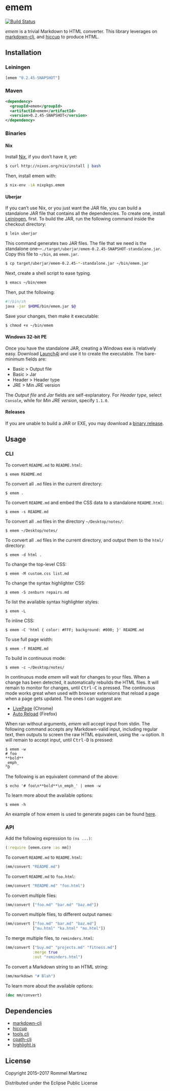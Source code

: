 emem
====

[![Build Status](https://travis-ci.org/ebzzry/emem.svg)](https://travis-ci.org/ebzzry/emem)

_emem_ is a trivial Markdown to HTML converter. This library leverages
on [markdown-clj](https://github.com/yogthos/markdown-clj), and
[hiccup](https://github.com/weavejester/hiccup) to produce HTML.


Installation
------------

### Leiningen

```clojure
[emem "0.2.45-SNAPSHOT"]
```

### Maven

```xml
<dependency>
  <groupId>emem</groupId>
  <artifactId>emem</artifactId>
  <version>0.2.45-SNAPSHOT</version>
</dependency>
```

### Binaries

#### Nix

Install [Nix](https://nixos.org/nix), if you don’t have it, yet:

```bash
$ curl http://nixos.org/nix/install | bash
```

Then, install emem with:

```bash
$ nix-env -iA nixpkgs.emem
```

#### Uberjar

If you can’t use Nix, or you just want the JAR file, you can build a
standalone JAR file that contains all the dependencies. To create
one, install [Leiningen](http://leiningen.org/#install), first. To
build the JAR, run the following command inside the checkout
directory:

```bash
$ lein uberjar
```

This command generates two JAR files. The file that we need is the
standalone
one—`./target/uberjar/emem-0.2.45-SNAPSHOT-standalone.jar`. Copy this
file to `~/bin`, as `emem.jar`.

```bash
$ cp target/uberjar/emem-0.2.45-*-standalone.jar ~/bin/emem.jar
```

Next, create a shell script to ease typing.

```bash
$ emacs ~/bin/emem
```

Then, put the following:

```bash
#!/bin/sh
java -jar $HOME/bin/emem.jar $@
```

Save your changes, then make it executable:

```bash
$ chmod +x ~/bin/emem
```


#### Windows 32-bit PE

Once you have the standalone JAR, creating a Windows exe is relatively
easy. Download [Launch4j](https://fbergmann.github.io/launch4j/) and
use it to create the executable. The bare-minimum fields are:

* Basic > Output file
* Basic > Jar
* Header > Header type
* JRE > Min JRE version

The _Output file_ and _Jar_ fields are self-explanatory. For
_Header type_, select `Console`, while for _Min JRE version_,
specify `1.1.0`.


#### Releases

If you are unable to build a JAR or EXE, you may download a
[binary release](https://github.com/ebzzry/emem/releases).


Usage
-----

### CLI

To convert `README.md` to `README.html`:

    $ emem README.md

To convert all `.md` files in the current directory:

    $ emem .

To convert `README.md` and embed the CSS data to a standalone
`README.html`:

    $ emem -s README.md

To convert all `.md` files in the directory `~/Desktop/notes/`:

    $ emem ~/Desktop/notes/

To convert all `.md` files in the current directory, and output them
to the `html/` directory:

    $ emem -d html .

To change the top-level CSS:

    $ emem -M custom.css list.md

To change the syntax highlighter CSS:

    $ emem -S zenburn repairs.md

To list the available syntax highlighter styles:

    $ emem -L

To inline CSS:

    $ emem -C 'html { color: #FFF; background: #000; }' README.md

To use full page width:

    $ emem -f README.md

To build in continuous mode:

    $ emem -c ~/Desktop/notes/

In continuous mode _emem_ will wait for changes to your files. When a
change has been detected, it automatically rebuilds the HTML files. It
will remain to monitor for changes, until <kbd>Ctrl-C</kbd> is
pressed. The continuous mode works great when used with browser
extensions that reload a page when a page gets updated. The ones I can
suggest are:

* [LivePage](https://chrome.google.com/webstore/detail/livepage/pilnojpmdoofaelbinaeodfpjheijkbh/related?hl=en) (Chrome)
* [Auto Reload](https://addons.mozilla.org/en-US/firefox/addon/auto-reload/?src=api) (Firefox)

When ran without arguments, _emem_ will accept input from stdin. The
following command accepts any Markdown-valid input, including regular
text, then outputs to screen the raw HTML equivalent, using the `-w`
option. It will remain to accept input, until <kbd>Ctrl-D</kbd> is
pressed:

    $ emem -w
    # foo
    **bold**
    _emph_
    ^D

The following is an equivalent command of the above:

    $ echo '# foo\n**bold**\n_emph_' | emem -w

To learn more about the available options:

    $ emem -h

An example of how emem is used to generate pages can be found [here](https://github.com/ebzzry/ebzzry.github.io/blob/master/Makefile).


### API

Add the following expression to `(ns ...)`:

```clojure
(:require [emem.core :as mm])
```

To convert `README.md` to `README.html`:

```clojure
(mm/convert "README.md")
```

To convert `README.md` to `foo.html`:

```clojure
(mm/convert "README.md" "foo.html")
```

To convert multiple files:

```clojure
(mm/convert ["foo.md" "bar.md" "baz.md"])
```

To convert multiple files, to different output names:

```clojure
(mm/convert ["foo.md" "bar.md" "baz.md"]
            ["mu.html" "ka.html" "mo.html"])
```

To merge multiple files, to `reminders.html`:

```clojure
(mm/convert ["buy.md" "projects.md" "fitness.md"]
            :merge true
            :out "reminders.html")
```

To convert a Markdown string to an HTML string:

```clojure
(mm/markdown "# Blah")
```

To learn more about the available options:

```clojure
(doc mm/convert)
```


Dependencies
------------

* [markdown-clj](https://github.com/yogthos/markdown-clj)
* [hiccup](https://github.com/weavejester/hiccup)
* [tools.cli](https://github.com/clojure/tools.cli)
* [cpath-clj](https://github.com/xsc/cpath-clj)
* [highlight.js](https://github.com/isagalaev/highlight.js)


License
-------

Copyright 2015–2017 Rommel Martinez

Distributed under the Eclipse Public License
